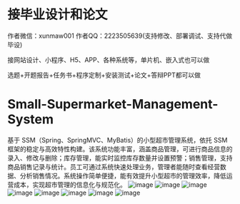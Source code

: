 # 接毕业设计和论文
作者微信：xunmaw001  作者QQ：2223505639(支持修改、部署调试、支持代做毕设)

接网站设计、小程序、H5、APP、各种系统等，单片机、嵌入式也可以做

选题+开题报告+任务书+程序定制+安装测试+论文+答辩PPT都可以做
# Small-Supermarket-Management-System
基于 SSM（Spring、SpringMVC、MyBatis）的小型超市管理系统，依托 SSM 框架的稳定与高效特性构建。该系统功能丰富，涵盖商品管理，可进行商品信息的录入、修改与删除；库存管理，能实时监控库存数量并设置预警；销售管理，支持商品销售记录与统计。员工可通过系统快速处理业务，管理者能随时查看经营数据、分析销售情况。系统操作简单便捷，能有效提升小型超市的管理效率，降低运营成本，实现超市管理的信息化与规范化。 
![image](https://github.com/user-attachments/assets/29c36538-1e13-4e25-a931-0bcbc5ca5b9d)
![image](https://github.com/user-attachments/assets/36f85c12-194a-442e-9204-954cada2ee42)
![image](https://github.com/user-attachments/assets/8d633c4e-c6aa-4646-b7f7-23c76e49b040)
![image](https://github.com/user-attachments/assets/faa75d3d-288c-4264-bfd0-8076b615d8f1)
![image](https://github.com/user-attachments/assets/32ecfb54-6fa6-4294-a77b-f39f24788f3b)
![image](https://github.com/user-attachments/assets/b9304a84-65f0-42b7-ac6e-ac698d6540d6)
![image](https://github.com/user-attachments/assets/950086f2-9092-4d25-9911-f7eaae414d34)
![image](https://github.com/user-attachments/assets/8a066e17-0ee4-400b-82f6-d9a5a6192ea2)

